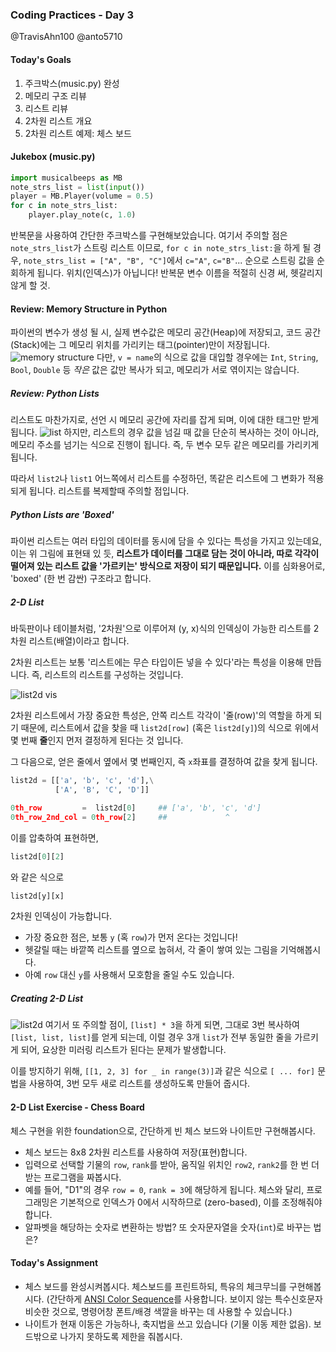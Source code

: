 ### Coding Practices - Day 3
@TravisAhn100
@anto5710

#### Today's Goals
1. 주크박스(music.py) 완성
2. 메모리 구조 리뷰
3. 리스트 리뷰
4. 2차원 리스트 개요
5. 2차원 리스트 예제: 체스 보드

#### Jukebox (music.py)
```python
import musicalbeeps as MB
note_strs_list = list(input())
player = MB.Player(volume = 0.5)
for c in note_strs_list:
    player.play_note(c, 1.0)
```
반복문을 사용하여 간단한 주크박스를 구현해보았습니다. 여기서 주의할 점은
`note_strs_list`가 스트링 리스트 이므로, `for c in note_strs_list:`을 하게 될 경우,
`note_strs_list = ["A", "B", "C"]`에서 `c="A"`, `c="B"`... 순으로 스트링 값을
순회하게 됩니다. 위치(인덱스)가 아닙니다! 반복문 변수 이름을 적절히 신경 써, 헷갈리지 않게 할 것.

#### Review: Memory Structure in Python
파이썬의 변수가 생성 될 시, 실제 변수값은 메모리 공간(Heap)에 저장되고, 코드 공간(Stack)에는
그 메모리 위치를 가리키는 태그(pointer)만이 저장됩니다.
![memory structure](memory.png)
다만, ```v = name```의 식으로 값을 대입할 경우에는 `Int`, `String`, `Bool`, `Double` 등
*작은* 값은 값만 복사가 되고, 메모리가 서로 엮이지는 않습니다.

##### Review: Python Lists
리스트도 마찬가지로, 선언 시 메모리 공간에 자리를 잡게 되며, 이에 대한 태그만 받게 됩니다.
![list](list.png)
하지만, 리스트의 경우 값을 넘길 때 값을 단순히 복사하는 것이 아니라, 메모리 주소를 넘기는
식으로 진행이 됩니다. 즉, 두 변수 모두 같은 메모리를 가리키게 됩니다.

따라서 `list2`나 `list1` 어느쪽에서 리스트를 수정하던, 똑같은 리스트에 그 변화가 적용되게 됩니다. 리스트를 복제할때 주의할 점입니다.

##### Python Lists are 'Boxed'
파이썬 리스트는 여러 타입의 데이터를 동시에 담을 수 있다는 특성을 가지고 있는데요,
이는 위 그림에 표현돼 있 듯, **리스트가 데이터를 그대로 담는 것이 아니라, 따로 각각이
떨어져 있는 리스트 값을 '가르키는' 방식으로 저장이 되기 때문입니다.** 이를 심화용어로,
'boxed' (한 번 감싼) 구조라고 합니다.

##### 2-D List
바둑판이나 테이블처럼, '2차원'으로 이루어져 (y, x)식의 인덱싱이 가능한 리스트를
2차원 리스트(배열)이라고 합니다.

2차원 리스트는 보통 '리스트에는 무슨 타입이든 넣을 수 있다'라는 특성을 이용해 만듭니다.
즉, 리스트의 리스트를 구성하는 것입니다.

![list2d vis](list2d_vis.png)

2차원 리스트에서 가장 중요한 특성은, 안쪽 리스트 각각이 '줄(row)'의 역할을 하게 되기 때문에,
리스트에서 값을 찾을 때 `list2d[row]` (혹은 `list2d[y]`)의 식으로 위에서 몇 번째 **줄**인지 먼저 결정하게 된다는 것 입니다.

그 다음으로, 얻은 줄에서 옆에서 몇 번째인지, 즉 `x`좌표를 결정하여 값을 찾게 됩니다.

```python
list2d = [['a', 'b', 'c', 'd'],\
          ['A', 'B', 'C', 'D']]

0th_row         =  list2d[0]     ## ['a', 'b', 'c', 'd']
0th_row_2nd_col = 0th_row[2]     ##             ^
```

이를 압축하여 표현하면,
```python
list2d[0][2]
```
와 같은 식으로
```python
list2d[y][x]
```
2차원 인덱싱이 가능합니다.

* 가장 중요한 점은, 보통 `y` (혹 `row`)가 먼저 온다는 것입니다!
* 헷갈릴 때는 바깥쪽 리스트를 옆으로 눕혀서, 각 줄이 쌓여 있는 그림을 기억해봅시다.
* 아예 `row` 대신 `y`를 사용해서 모호함을 줄일 수도 있습니다.

##### Creating 2-D List
![list2d](list2d.png)
여기서 또 주의할 점이, `[list] * 3`을 하게 되면, 그대로 3번 복사하여 `[list, list, list]`를 얻게 되는데, 이럴 경우 3개 `list`가 전부 동일한 줄을 가르키게 되어, 요상한
미러링 리스트가 된다는 문제가 발생합니다.

이를 방지하기 위해, `[[1, 2, 3] for _ in range(3)]`과 같은 식으로 `[ ... for]`
문법을 사용하여, 3번 모두 새로 리스트를 생성하도록 만들어 줍시다.


#### 2-D List Exercise - Chess Board
체스 구현을 위한 foundation으로, 간단하게 빈 체스 보드와 나이트만 구현해봅시다.

* 체스 보드는 8x8 2차원 리스트를 사용하여 저장(표현)합니다.
* 입력으로 선택할 기물의 `row`, `rank`를 받아, 움직일 위치인 `row2`, `rank2`를
 한 번 더 받는 프로그램을 짜봅시다.
* 예를 들어, "D1"의 경우 `row = 0`, `rank = 3`에 해당하게 됩니다. 체스와 달리,
 프로그래밍은 기본적으로 인덱스가 0에서 시작하므로 (zero-based), 이를 조정해줘야 합니다.
* 알파벳을 해당하는 숫자로 변환하는 방법? 또 숫자문자열을 숫자(`int`)로 바꾸는 법은?


#### Today's Assignment
* 체스 보드를 완성시켜봅시다. 체스보드를 프린트하되, 특유의 체크무늬를 구현해봅시다.
   (간단하게 [ANSI Color Sequence](https://en.wikipedia.org/wiki/ANSI_escape_code)를 사용합니다. 보이지 않는 특수신호문자 비슷한 것으로, 명령어창 폰트/배경 색깔을 바꾸는 데
   사용할 수 있습니다.)
* 나이트가 현재 이동은 가능하나, 축지법을 쓰고 있습니다 (기물 이동 제한 없음).
  보드밖으로 나가지 못하도록 제한을 줘봅시다.